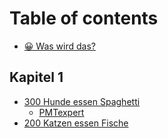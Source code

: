 # Table of contents

* [😀 Was wird das?](README.md)

## Kapitel 1

* [300 Hunde essen Spaghetti](kapitel-1/300-hunde-essen-spaghetti/README.md)
  * [PMTexpert](kapitel-1/300-hunde-essen-spaghetti/pmtexpert.md)
* [200 Katzen essen Fische](kapitel-1/200-katzen-essen-fische.md)
